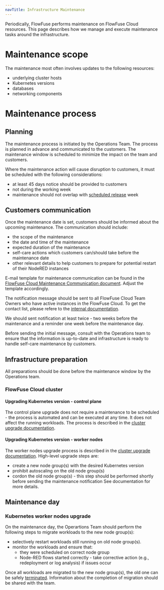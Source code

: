 ```yaml
---
navTitle: Infrastructure Maintenance
---
```


Periodically, FlowFuse performs maintenance on FlowFuse Cloud resources. This page describes how we manage and execute maintenance tasks around the infrastructure.

# Maintenance scope

The maintenance most often involves updates to the following resources:
* underlying cluster hosts
* Kubernetes versions
* databases
* networking components

 
# Maintenance process

## Planning

The maintenance process is initiated by the Operations Team. The process is planned in advance and communicated to the customers. The maintenance window is scheduled to minimize the impact on the team and customers.

Where the maintenance action will cause disruption to customers, it must be scheduled with the following considerations:
* at least 45 days notice should be provided to customers
* not during the working week
* maintenance should not overlap with [scheduled release](../releases/process.md) week
## Customers communication

Once the maintenance date is set, customers should be informed about the upcoming maintenance. The communication should include:
* the scope of the maintenance
* the date and time of the maintenance
* expected duration of the maintenance
* self-care actions which customers can/should take before the maintenance date
* other relevant details to help customers to prepare for potential restart of their NodeRED instances

E-mail template for maintenance communication can be found in the [FlowFuse Cloud Maintenance Communication document](https://docs.google.com/document/d/1Pkd0qifjgs7xv96hfQ5OHnvX5n_WPHyA0AvPd9UUPL0). Adjust the template accordingly.

The notification message should be sent to all FlowFuse Cloud Team Owners who have active instances in the FlowFuse Cloud. To get the contact list, please refere to the [internal documentation](https://docs.google.com/document/d/1s0mXpuuPKl-1U-YVzoTEGBhllUd-UPJjFXTqa0O481c/#heading=h.hing87m0bsmu).

We should sent notification at least twice - two weeks before the maintenance and a reminder one week before the maintenance day.

Before sending the initial message, consult with the Operations team to ensure that the information is up-to-date and infrastructure is ready to handle self-care maintenance by customers.

## Infrastructure preparation

All preparations should be done before the maintenance window by the Operations team.

### FlowFuse Cloud cluster

#### Upgrading Kubernetes version - control plane

The control plane upgrade does not require a maintenance to be scheduled - the process is automated and can be executed at any time. It does not affect the running workloads.
The process is described in the [cluster upgrade documentation](https://github.com/FlowFuse/CloudProject/blob/main/UPGRADE.md#cluster-upgrade).

#### Upgrading Kubernetes version - worker nodes

The worker nodes upgrade process is described in the [cluster upgrade documentation](https://github.com/FlowFuse/CloudProject/blob/main/UPGRADE.md#node-groups-upgrade).
High-level upgrade steps are:
* create a new node group(s) with the desired Kubernetes version
* prohibit autoscaling on the old node group(s) 
* cordon the old node group(s) - this step should be performed shortly before sending the maintenance notification
See documentation for more details.

## Maintenance day

### Kubernetes worker nodes upgrade

On the maintenance day, the Operartions Team should perform the following steps to migrate workloads to the new node group(s):
* selectively restart workloads still running on old node group(s).
* monitor the workloads and ensure that:
  * they were scheduled on correct node group
  * Node-RED flows started correctly - take corrective action (e.g., redeployment or log analysis) if issues occur

Once all workloads are migrated to the new node group(s), the old one can be safely [terminated](https://docs.aws.amazon.com/eks/latest/userguide/delete-managed-node-group.html#eksctl-delete-managed-nodegroup).
Information about the completion of migration should be shared with the team.
